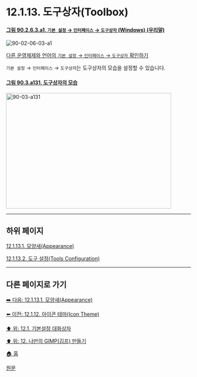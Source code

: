 # 12.1.13. 도구상자(Toolbox)

<a id="90-02-06-03-a1"></a>

#### [그림 90.2.6.3.a1. `기본 설정` → `인터페이스` → `도구상자` (Windows) (우리말)](./90-02-06-03-toolbox.md#90-02-06-03-a1)
![90-02-06-03-a1](https://github.com/wonder13662/gimp/assets/15767104/4d7736a6-effe-4d8e-bfb2-77fb21bf9b09)

[다른 운영체제와 언어의 `기본 설정` → `인터페이스` → `도구상자` 확인하기](./90-02-06-03-toolbox.md#90-02-06-03-a2)

`기본 설정` → `인터페이스` → `도구상자`는 도구상자의 모습을 설정할 수 있습니다. 

<a id="90-03-a131"></a>

#### [그림 90.3.a131. 도구상자의 모습](./90-03-00-toolbox.md#90-03-a131)
<img width="450" height="314" alt="90-03-a131" src="https://github.com/wonder13662/gimp/assets/15767104/c38380c7-a72b-42cd-9848-78f431c329f5" />

***

## 하위 페이지

[12.1.13.1. 모양새(Appearance)](./12-01-13-01-appearance.md)

[12.1.13.2. 도구 설정(Tools Configuration)](./12-01-13-02-tools_configuration.md)

***

## 다른 페이지로 가기

[➡️ 다음: 12.1.13.1. 모양새(Appearance)](./12-01-13-01-appearance.md)

[⬅️ 이전: 12.1.12. 아이콘 테마(Icon Theme)](./12-01-12-icon-theme.md)

[⬆️ 위: 12.1. 기본설정 대화상자](./12-01-00-preference-dialog.md)

[⬆️ 위: 12. 나만의 GIMP(김프) 만들기](./12-00-enrich-my-gimp.md)

[🏠 홈](./00-home.md)

[원문](https://docs.gimp.org/2.10/ko/gimp-pimping.html#gimp-prefs-icon-theme)
